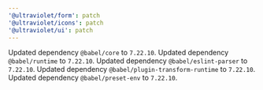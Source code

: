 ```yaml
---
'@ultraviolet/form': patch
'@ultraviolet/icons': patch
'@ultraviolet/ui': patch
---
```


Updated dependency `@babel/core` to `7.22.10`.
Updated dependency `@babel/runtime` to `7.22.10`.
Updated dependency `@babel/eslint-parser` to `7.22.10`.
Updated dependency `@babel/plugin-transform-runtime` to `7.22.10`.
Updated dependency `@babel/preset-env` to `7.22.10`.
